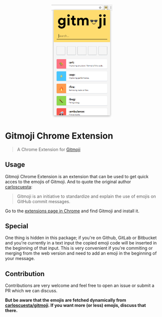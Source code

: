<p align="center">
	<a href="https://github.com/adambrgmn/gitmoji-chrome">
		<img src="https://raw.githubusercontent.com/adambrgmn/gitmoji-chrome/develop/assets/screen.png" width="200" alt="gitmoji">
	</a>
</p>

# Gitmoji Chrome Extension

> A Chrome Extension for [Gitmoji](https://github.com/carloscuesta/gitmoji/)

## Usage

Gitmoji Chrome Extension is an extension that can be used to get quick acces to the emojis of Gitmoji. And to quote the original author [carloscuesta](https://github.com/carloscuesta):

> Gitmoji is an initiative to standardize and explain the use of emojis on GitHub commit messages.

Go to the [extensions page in Chrome](https://chrome.google.com/webstore/detail/gitmoji/jhhfejfgefheljcenfehikpfmmpglhca) and find Gitmoji and install it.

## Special

One thing is hidden in this package; if you're on Github, GitLab or Bitbucket and you're currently in a text input the copied emoji code will be inserted in the beginning of that input. This is very convenient if you're commiting or merging from the web version and need to add an emoji in the beginning of your message.

## Contribution

Contributions are very welcome and feel free to open an issue or submit a PR which we can discuss.

**But be aware that the emojis are fetched dynamically from [carloscuesta/gitmoji](https://github.com/carloscuesta/gitmoji). If you want more (or less) emojis, discuss that there.**
